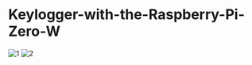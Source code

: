 # Keylogger-with-the-Raspberry-Pi-Zero-W
![1](https://github.com/ErroujiOussama/Keylogger-with-the-Raspberry-Pi-Zero-W/assets/107694414/82ef5a48-bade-4f08-9c09-5dec2c01e82e)
![2](https://github.com/ErroujiOussama/Keylogger-with-the-Raspberry-Pi-Zero-W/assets/107694414/faf4b861-e054-4ad2-a36c-25c9c10ade6b)
